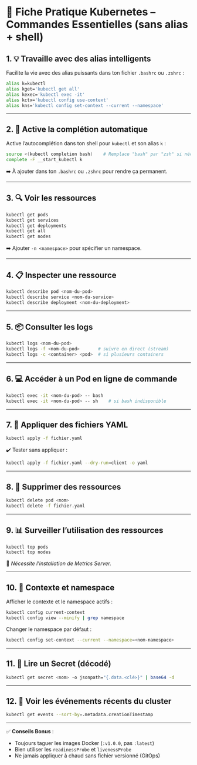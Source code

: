 # 🧾 Fiche Pratique Kubernetes – Commandes Essentielles (sans alias + shell)

## 1. 💡 Travaille avec des alias intelligents

Facilite la vie avec des alias puissants dans ton fichier `.bashrc` ou `.zshrc` :

```bash
alias k=kubectl
alias kget='kubectl get all'
alias kexec='kubectl exec -it'
alias kctx='kubectl config use-context'
alias kns='kubectl config set-context --current --namespace'
```

---

## 2. 🔄 Active la complétion automatique

Active l’autocomplétion dans ton shell pour `kubectl` et son alias `k` :

```bash
source <(kubectl completion bash)    # Remplace "bash" par "zsh" si nécessaire
complete -F __start_kubectl k
```

➡️ À ajouter dans ton `.bashrc` ou `.zshrc` pour rendre ça permanent.

---

## 3. 🔍 Voir les ressources
```bash
kubectl get pods
kubectl get services
kubectl get deployments
kubectl get all
kubectl get nodes
```
➡️ Ajouter `-n <namespace>` pour spécifier un namespace.

---

## 4. 📋 Inspecter une ressource
```bash
kubectl describe pod <nom-du-pod>
kubectl describe service <nom-du-service>
kubectl describe deployment <nom-du-deployment>
```

---

## 5. 📦 Consulter les logs
```bash
kubectl logs <nom-du-pod>
kubectl logs -f <nom-du-pod>       # suivre en direct (stream)
kubectl logs -c <container> <pod>  # si plusieurs containers
```

---

## 6. 💻 Accéder à un Pod en ligne de commande
```bash
kubectl exec -it <nom-du-pod> -- bash
kubectl exec -it <nom-du-pod> -- sh    # si bash indisponible
```

---

## 7. 🔄 Appliquer des fichiers YAML
```bash
kubectl apply -f fichier.yaml
```

✔️ Tester sans appliquer :
```bash
kubectl apply -f fichier.yaml --dry-run=client -o yaml
```

---

## 8. 🧪 Supprimer des ressources
```bash
kubectl delete pod <nom>
kubectl delete -f fichier.yaml
```

---

## 9. 📊 Surveiller l’utilisation des ressources
```bash
kubectl top pods
kubectl top nodes
```

📌 *Nécessite l’installation de Metrics Server.*

---

## 10. 🧭 Contexte et namespace
Afficher le contexte et le namespace actifs :
```bash
kubectl config current-context
kubectl config view --minify | grep namespace
```

Changer le namespace par défaut :
```bash
kubectl config set-context --current --namespace=<nom-namespace>
```

---

## 11. 🔐 Lire un Secret (décodé)
```bash
kubectl get secret <nom> -o jsonpath="{.data.<clé>}" | base64 -d
```

---

## 12. 🚨 Voir les événements récents du cluster
```bash
kubectl get events --sort-by=.metadata.creationTimestamp
```

---

✅ **Conseils Bonus** :
- Toujours taguer les images Docker (`:v1.0.0`, pas `:latest`)
- Bien utiliser les `readinessProbe` et `livenessProbe`
- Ne jamais appliquer à chaud sans fichier versionné (GitOps)
